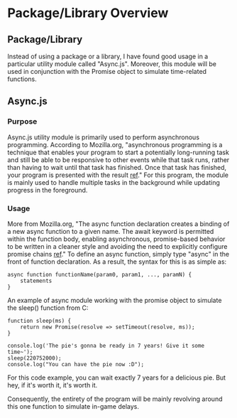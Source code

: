 # Package/Library Overview
## Package/Library
Instead of using a package or a library, I have found good usage in a particular utility module called "Async.js". Moreover, this module will be used in conjunction with the Promise object to simulate time-related functions. 

## Async.js
### Purpose
Async.js utility module is primarily used to perform asynchronous programming. According to Mozilla.org, "asynchronous programming is a technique that enables your program to start a potentially long-running task and still be able to be responsive to other events while that task runs, rather than having to wait until that task has finished. Once that task has finished, your program is presented with the result [ref](https://developer.mozilla.org/en-US/docs/Learn/JavaScript/Asynchronous/Introducing)." For this program, the module is mainly used to handle multiple tasks in the background while updating progress in the foreground.

### Usage
More from Mozilla.org, "The async function declaration creates a binding of a new async function to a given name. The await keyword is permitted within the function body, enabling asynchronous, promise-based behavior to be written in a cleaner style and avoiding the need to explicitly configure promise chains [ref](https://developer.mozilla.org/en-US/docs/Web/JavaScript/Reference/Statements/async_function)." To define an async function, simply type "async" in the front of function declaration. As a result, the syntax for this is as simple as:

    async function functionName(param0, param1, ..., paramN) {
        statements
    }

An example of async module working with the promise object to simulate the sleep() function from C:

    function sleep(ms) {
        return new Promise(resolve => setTimeout(resolve, ms));  
    }
    
    console.log('The pie's gonna be ready in 7 years! Give it some time~');
    sleep(220752000);
    console.log("You can have the pie now :D");

For this code example, you can wait exactly 7 years for a delicious pie. But hey, if it's worth it, it's worth it.

Consequently, the entirety of the program will be mainly revolving around this one function to simulate in-game delays.
